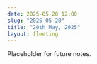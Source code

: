 ```yaml
---
date: 2025-05-20 12:00
slug: "2025-05-20"
title: "20th May, 2025"
layout: fleeting
---
```


Placeholder for future notes.
